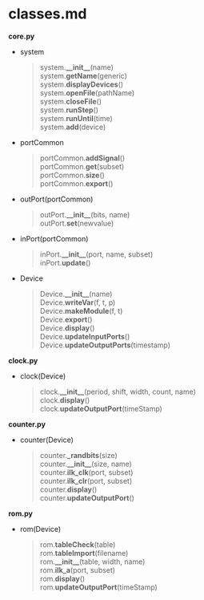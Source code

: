 # classes.md

**core.py**
    
- system
    > system.**\_\_init\_\_**(name)  
    > system.**getName**(generic)  
    > system.**displayDevices**()  
    > system.**openFile**(pathName)  
    > system.**closeFile**()  
    > system.**runStep**()  
    > system.**runUntil**(time)  
    > system.**add**(device)  

- portCommon
    > portCommon.**addSignal**()  
    > portCommon.**get**(subset)  
    > portCommon.**size**()  
    > portCommon.**export**()  

- outPort(portCommon)
    > outPort.**\_\_init\_\_**(bits, name)  
    > outPort.**set**(newvalue)  

- inPort(portCommon)
    > inPort.**\_\_init\_\_**(port, name, subset)  
    > inPort.**update**()  

- Device
    > Device.**\_\_init\_\_**(name)  
    > Device.**writeVar**(f, t, p)  
    > Device.**makeModule**(f, t)  
    > Device.**export**()  
    > Device.**display**()  
    > Device.**updateInputPorts**()  
    > Device.**updateOutputPorts**(timestamp)  

**clock.py**

- clock(Device)
    > clock.**\_\_init\_\_**(period, shift, width, count, name)  
    > clock.**display**()  
    > clock.**updateOutputPort**(timeStamp)  

**counter.py**

- counter(Device)  
    > counter.**\_randbits**(size)  
    > counter.**\_\_init\_\_**(size, name)  
    > counter.**ilk_clk**(port, subset)  
    > counter.**ilk_clr**(port, subset)  
    > counter.**display**()  
    > counter.**updateOutputPort**()  

**rom.py**

- rom(Device)
    > rom.**tableCheck**(table)  
    > rom.**tableImport**(filename)  
    > rom.**\_\_init\_\_**(table, width, name)  
    > rom.**ilk_a**(port, subset)  
    > rom.**display**()  
    > rom.**updateOutputPort**(timeStamp)  
